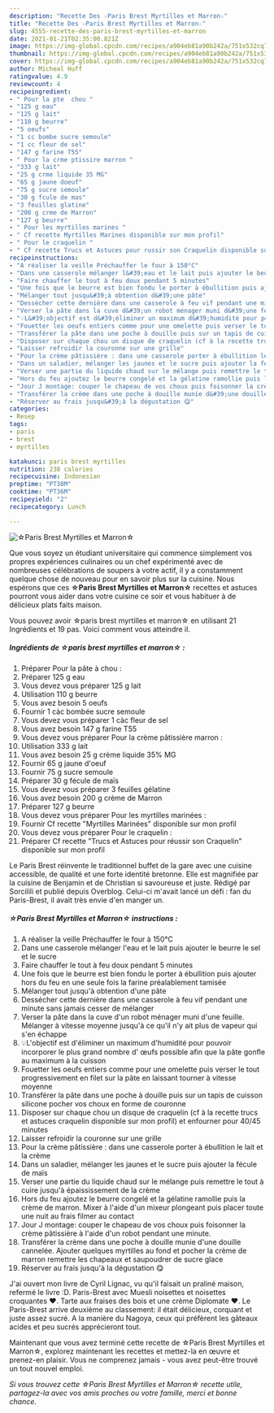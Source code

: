 ```yaml
---
description: "Recette Des ☆Paris Brest Myrtilles et Marron☆"
title: "Recette Des ☆Paris Brest Myrtilles et Marron☆"
slug: 4555-recette-des-paris-brest-myrtilles-et-marron
date: 2021-01-21T02:35:00.821Z
image: https://img-global.cpcdn.com/recipes/a904eb81a90b242a/751x532cq70/☆paris-brest-myrtilles-et-marron☆-photo-principale-de-la-recette.jpg
thumbnail: https://img-global.cpcdn.com/recipes/a904eb81a90b242a/751x532cq70/☆paris-brest-myrtilles-et-marron☆-photo-principale-de-la-recette.jpg
cover: https://img-global.cpcdn.com/recipes/a904eb81a90b242a/751x532cq70/☆paris-brest-myrtilles-et-marron☆-photo-principale-de-la-recette.jpg
author: Micheal Huff
ratingvalue: 4.9
reviewcount: 4
recipeingredient:
- " Pour la pte  chou "
- "125 g eau"
- "125 g lait"
- "110 g beurre"
- "5 oeufs"
- "1 cc bombe sucre semoule"
- "1 cc fleur de sel"
- "147 g farine T55"
- " Pour la crme ptissire marron "
- "333 g lait"
- "25 g crme liquide 35 MG"
- "65 g jaune doeuf"
- "75 g sucre semoule"
- "30 g fcule de mas"
- "3 feuilles glatine"
- "200 g crme de Marron"
- "127 g beurre"
- " Pour les myrtilles marines "
- " Cf recette Myrtilles Marines disponible sur mon profil"
- " Pour le craquelin "
- " Cf recette Trucs et Astuces pour russir son Craquelin disponible sur mon profil"
recipeinstructions:
- "A réaliser la veille Préchauffer le four à 150°C"
- "Dans une casserole mélanger l&#39;eau et le lait puis ajouter le beurre le sel et le sucre"
- "Faire chauffer le tout à feu doux pendant 5 minutes"
- "Une fois que le beurre est bien fondu le porter à ébullition puis ajouter hors du feu en une seule fois la farine préalablement tamisée"
- "Mélanger tout jusqu&#39;à obtention d&#39;une pâte"
- "Dessécher cette dernière dans une casserole à feu vif pendant une minute sans jamais cesser de mélanger"
- "Verser la pâte dans la cuve d&#39;un robot ménager muni d&#39;une feuille. Mélanger à vitesse moyenne jusqu&#39;à ce qu&#39;il n&#39;y ait plus de vapeur qui s&#39;en échappe"
- "💡L&#39;objectif est d&#39;éliminer un maximum d&#39;humidité pour pouvoir incorporer le plus grand nombre d&#39; œufs possible afin que la pâte gonfle au maximum à la cuisson"
- "Fouetter les oeufs entiers comme pour une omelette puis verser le tout progressivement en filet sur la pâte en laissant tourner à vitesse moyenne"
- "Transférer la pâte dans une poche à douille puis sur un tapis de cuisson silicone pocher vos choux en forme de couronne"
- "Disposer sur chaque chou un disque de craquelin (cf à la recette trucs et astuces craquelin disponible sur mon profil) et enfourner pour 40/45 minutes"
- "Laisser refroidir la couronne sur une grille"
- "Pour la crème pâtissière : dans une casserole porter à ébullition le lait et la crème"
- "Dans un saladier, mélanger les jaunes et le sucre puis ajouter la fécule de maïs"
- "Verser une partie du liquide chaud sur le mélange puis remettre le tout à cuire jusqu&#39;à épaississement de la crème"
- "Hors du feu ajoutez le beurre congelé et la gélatine ramollie puis la crème de marron. Mixer à l&#39;aide d&#39;un mixeur plongeant puis placer toute une nuit au frais filmer au contact"
- "Jour J montage: couper le chapeau de vos choux puis foisonner la crème pâtissière à l&#39;aide d&#39;un robot pendant une minute."
- "Transférer la crème dans une poche à douille munie d&#39;une douille cannelée. Ajouter quelques myrtilles au fond et pocher la crème de marron remettre les chapeaux et saupoudrer de sucre glace"
- "Réserver au frais jusqu&#39;à la dégustation 😋"
categories:
- Resep
tags:
- paris
- brest
- myrtilles

katakunci: paris brest myrtilles 
nutrition: 238 calories
recipecuisine: Indonesian
preptime: "PT38M"
cooktime: "PT36M"
recipeyield: "2"
recipecategory: Lunch

---
```



![☆Paris Brest Myrtilles et Marron☆](https://img-global.cpcdn.com/recipes/a904eb81a90b242a/751x532cq70/☆paris-brest-myrtilles-et-marron☆-photo-principale-de-la-recette.jpg)

Que vous soyez un étudiant universitaire qui commence simplement vos propres expériences culinaires ou un chef expérimenté avec de nombreuses célébrations de soupers à votre actif, il y a constamment quelque chose de nouveau pour en savoir plus sur la cuisine. Nous espérons que ces <strong> ☆Paris Brest Myrtilles et Marron☆ </strong> recettes et astuces pourront vous aider dans votre cuisine ce soir et vous habituer à de délicieux plats faits maison.

<!--inarticleads1-->

Vous pouvez avoir ☆paris brest myrtilles et marron☆ en utilisant 21 Ingrédients et 19 pas. Voici comment vous atteindre il.

##### Ingrédients de ☆paris brest myrtilles et marron☆ :

1. Préparer  Pour la pâte à chou :
1. Préparer 125 g eau
1. Vous devez vous préparer 125 g lait
1. Utilisation 110 g beurre
1. Vous avez besoin 5 oeufs
1. Fournir 1 càc bombée sucre semoule
1. Vous devez vous préparer 1 càc fleur de sel
1. Vous avez besoin 147 g farine T55
1. Vous devez vous préparer  Pour la crème pâtissière marron :
1. Utilisation 333 g lait
1. Vous avez besoin 25 g crème liquide 35% MG
1. Fournir 65 g jaune d&#39;oeuf
1. Fournir 75 g sucre semoule
1. Préparer 30 g fécule de maïs
1. Vous devez vous préparer 3 feuilles gélatine
1. Vous avez besoin 200 g crème de Marron
1. Préparer 127 g beurre
1. Vous devez vous préparer  Pour les myrtilles marinées :
1. Fournir  Cf recette &#34;Myrtilles Marinées&#34; disponible sur mon profil
1. Vous devez vous préparer  Pour le craquelin :
1. Préparer  Cf recette &#34;Trucs et Astuces pour réussir son Craquelin&#34; disponible sur mon profil


Le Paris Brest réinvente le traditionnel buffet de la gare avec une cuisine accessible, de qualité et une forte identité bretonne. Elle est magnifiée par la cuisine de Benjamin et de Christian si savoureuse et juste. Rédigé par Sorcilili et publié depuis Overblog. Celui-ci m&#39;avait lancé un défi : fan du Paris-Brest, il avait très envie d&#39;en manger un. 

<!--inarticleads2-->

##### ☆Paris Brest Myrtilles et Marron☆ instructions :

1. A réaliser la veille Préchauffer le four à 150°C
1. Dans une casserole mélanger l&#39;eau et le lait puis ajouter le beurre le sel et le sucre
1. Faire chauffer le tout à feu doux pendant 5 minutes
1. Une fois que le beurre est bien fondu le porter à ébullition puis ajouter hors du feu en une seule fois la farine préalablement tamisée
1. Mélanger tout jusqu&#39;à obtention d&#39;une pâte
1. Dessécher cette dernière dans une casserole à feu vif pendant une minute sans jamais cesser de mélanger
1. Verser la pâte dans la cuve d&#39;un robot ménager muni d&#39;une feuille. Mélanger à vitesse moyenne jusqu&#39;à ce qu&#39;il n&#39;y ait plus de vapeur qui s&#39;en échappe
1. 💡L&#39;objectif est d&#39;éliminer un maximum d&#39;humidité pour pouvoir incorporer le plus grand nombre d&#39; œufs possible afin que la pâte gonfle au maximum à la cuisson
1. Fouetter les oeufs entiers comme pour une omelette puis verser le tout progressivement en filet sur la pâte en laissant tourner à vitesse moyenne
1. Transférer la pâte dans une poche à douille puis sur un tapis de cuisson silicone pocher vos choux en forme de couronne
1. Disposer sur chaque chou un disque de craquelin (cf à la recette trucs et astuces craquelin disponible sur mon profil) et enfourner pour 40/45 minutes
1. Laisser refroidir la couronne sur une grille
1. Pour la crème pâtissière : dans une casserole porter à ébullition le lait et la crème
1. Dans un saladier, mélanger les jaunes et le sucre puis ajouter la fécule de maïs
1. Verser une partie du liquide chaud sur le mélange puis remettre le tout à cuire jusqu&#39;à épaississement de la crème
1. Hors du feu ajoutez le beurre congelé et la gélatine ramollie puis la crème de marron. Mixer à l&#39;aide d&#39;un mixeur plongeant puis placer toute une nuit au frais filmer au contact
1. Jour J montage: couper le chapeau de vos choux puis foisonner la crème pâtissière à l&#39;aide d&#39;un robot pendant une minute.
1. Transférer la crème dans une poche à douille munie d&#39;une douille cannelée. Ajouter quelques myrtilles au fond et pocher la crème de marron remettre les chapeaux et saupoudrer de sucre glace
1. Réserver au frais jusqu&#39;à la dégustation 😋


J&#39;ai ouvert mon livre de Cyril Lignac, vu qu&#39;il faisait un praliné maison, refermé le livre :D. Paris-Brest avec Muesli noisettes et noisettes croquantes ♥. Tarte aux fraises des bois et une crème Diplomate ♥. Le Paris-Brest arrive deuxième au classement: il était délicieux, corquant et juste assez sucré. A la manière du Nagoya, ceux qui préfèrent les gâteaux acides et peu sucrés apprécieront tout. 

<!--inarticleads1-->

<p>
Maintenant que vous avez terminé cette recette de ☆Paris Brest Myrtilles et Marron☆, explorez maintenant les recettes et mettez-la en œuvre et prenez-en plaisir. Vous ne comprenez jamais - vous avez peut-être trouvé un tout nouvel emploi.
</p>

<p>
<i>Si vous trouvez cette ☆Paris Brest Myrtilles et Marron☆ recette utile, partagez-la avec vos amis proches ou votre famille, merci et bonne chance.</i>
</p>
